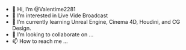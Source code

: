 - 👋 Hi, I’m @Valentime2281
- 👀 I’m interested in Live Vide Broadcast
- 🌱 I’m currently learning Unreal Engine, Cinema 4D, Houdini, and CG Design.
- 💞️ I’m looking to collaborate on ...
- 📫 How to reach me ...

<!---
Valentime2281/Valentime2281 is a ✨ special ✨ repository because its `README.md` (this file) appears on your GitHub profile.
You can click the Preview link to take a look at your changes.
--->
